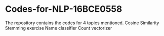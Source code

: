 # Codes-for-NLP-16BCE0558

The repository contains the codes for 4 topics mentioned.
Cosine Similarity
Stemming exercise
Name classifier
Count vectorizer
